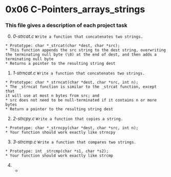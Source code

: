 # **0x06 C-Pointers_arrays_strings**

### **This file gives a description of each project task**

0. *0-strcat.c*
`Write a function that concatenates two strings.`
~~~~
* Prototype: char *_strcat(char *dest, char *src);
* This function appends the src string to the dest string, overwriting the terminating null byte (\0) at the end of dest, and then adds a terminating null byte
* Returns a pointer to the resulting string dest
~~~~

1. *1-strncat.c*
`Write a function that concatenates two strings.`
~~~~
* Prototype: char *_strncat(char *dest, char *src, int n);
* The _strncat function is similar to the _strcat function, except that
it will use at most n bytes from src; and
* src does not need to be null-terminated if it contains n or more bytes
* Return a pointer to the resulting string dest
~~~~

2. *2-strcpy.c*
`Write a function that copies a string.`
~~~~
* Prototype: char *_strncpy(char *dest, char *src, int n);
* Your function should work exactly like strncpy
~~~~

3. *3-strcmp.c*
`Write a function that compares two strings.`
~~~~
* Prototype: int _strcmp(char *s1, char *s2);
* Your function should work exactly like strcmp
~~~~

4. *
